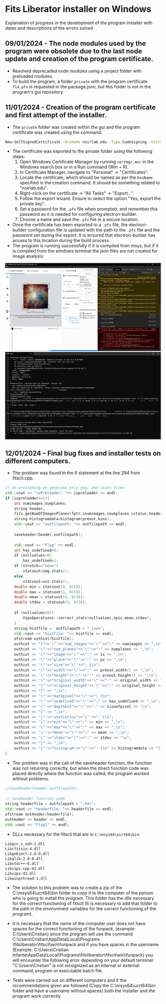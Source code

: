 
# Fits Liberator installer on Windows
Explanation of progress in the development of the program installer with dates and descriptions of the errors solved



## 09/01/2024 - The node modules used by the program were obsolete due to the last node update and creation of the program certificate.

- Resolved deprecaded node modules using a project folder with preloaded modules.
- To build the program, a folder ```private``` with the program certificate ```fl4.pfx``` is requested in the package.json, but this folder is not in the program's gui repository.



## 11/01/2024 - Creation of the program certificate and first attempt of the installer.

- The ```private``` folder was created within the gui and the program certificate was created using the command: 
```bash 
New-SelfSignedCertificate -DnsName noirlab.edu -Type CodeSigning -CertStoreLocation Cert:\CurrentUser\My
```
- The certificate was exported to the private folder using the following steps:
    1) Open Windows Certificate Manager by running `certmgr.msc` in the Windows search box or in a Run command (Win + R).
    2) In Certificate Manager, navigate to "Personal" -> "Certificates".
    3) Locate the certificate, which should be named as per the `DnsName` specified in the creation command. It should be something related to "noirlab.edu".
    4) Right-click on the certificate -> "All Tasks" -> "Export...".
    5) Follow the export wizard. Ensure to select the option "Yes, export the private key".
    6) Set a password for the `.pfx` file when prompted, and remember this password as it is needed for configuring electron-builder.
    7) Choose a name and save the `.pfx` file in a secure location.
- Once the certificate has been exported to a `.pfx` file, the electron-builder configuration file is updated with the path to the `.pfx` file and the password set during the export. It is ensured that electron-builder has access to this location during the build process.
- The program is running successfully if it is compiled from msys, but if it is compiled from the windows terminal the json files are not created for image analysis:

<div align="center">
    
![App Screenshot](https://github.com/Cristian-Infante/FL-on-Windows/blob/CFIC/image.png)
![App Screenshot](https://github.com/Cristian-Infante/FL-on-Windows/blob/CFIC/image2.png)

</div>



## 12/01/2024 – Final bug fixes and installer tests on different computers.

- The problem was found in the if statement at the line 294 from fitscli.cpp.
```c++
// On preloading we generate only png, and stats files
std::cout << "isPreloader: "<< ispreloader << endl;
if (ispreloader==1){
    int numimages,numplanes;
    string header;
    fits.getNumOfImagesPlanes(fptr,&numimages,&numplanes,&status,header);
    string histogramdata=histogram(preout,bins);
    std::cout << "outfilepath: "<< outfilepath << endl;

    saveheader(header,outfilepath);

    std::cout << "Flag" << endl;
    int has_undefined=0;
    if (nullvalues>0)
        has_undefined=1;
    if (stretch=="none")
        statsout=img.stats();
    else
        statsout=out.stats();
    double min = statsout(0, 0)[0];
    double max = statsout(1, 0)[0];
    double mean = statsout(4, 0)[0];
    double stdev = statsout(5, 0)[0];

    if (nullvalues>0){
        VipsOperations::correct_stats(nullvalues,npix,mean,stdev);
    }
    string histfile =  outfilepath + ".json";
    std::cout << "histfile: "<< histfile << endl;
    ofstream outhist(histfile);
    outhist << "{"<<'\"'<<"num_images"<<'\"'<<":" << numimages << ",\n";
    outhist << '\"'<<"num_planes"<<'\"'<<":" << numplanes << ",\n";
    outhist << '\"'<<"image"<<'\"'<<":" << ix << ",\n";
    outhist << '\"'<<"plane"<<'\"'<<":" << px << ",\n";
    outhist << '\"'<<"size"<<'\"'<<": {\n";
    outhist << '\"'<<"width"<<'\"'<<":" << preout.width() << ",\n";
    outhist << '\"'<<"height"<<'\"'<<":" << preout.height() << ",\n";
    outhist << '\"'<<"original_width"<<'\"'<<":" << original_width << ",\n";
    outhist << '\"'<<"original_height"<<'\"'<<":" << original_height << "\n";
    outhist << "}" << ",\n";
    outhist << '\"'<<"markpixel"<<'\"'<<": {\n";
    outhist << '\"'<<"undefined"<<'\"'<<":" << has_undefined << ",\n";
    outhist << '\"'<<"depthbit"<<'\"'<<":" << sizeofpixel << "\n";
    outhist << "}" << ",\n";
    outhist << '\"'<<"statistics"<<'\"'<<": {\n";
    outhist << '\"'<<"min"<<'\"'<<":" << min << ",\n";
    outhist << '\"'<<"max"<<'\"'<<":" << max << ",\n";
    outhist << '\"'<<"mean"<<'\"'<<":" << mean << ",\n";
    outhist << '\"'<<"stdev"<<'\"'<<":" << stdev << "\n";
    outhist << "}" << ",\n";
    outhist << '\"'<<"histogram"<<'\"'<<": [\n" << histogramdata << "]}";
}
```
- The problem was in the call of the saveheader function, the function was not returning correctly, but when the direct function code was placed directly where the function was called, the program worked without problems.
```c++
//saveheader(header,outfilepath);

// saveheader function code 
string headerfile = outfilepath + ".hdr";
std::cout << "headerfile: "<< headerfile << endl;
ofstream outheader(headerfile);
outheader << header << endl;
std::cout << "Flag1" << endl;
```
- DLLs necessary for the fitscli that are in ```C:\msys64\ucrt64\bin```:
```
Libgcc_s_seh-1.dll
Libcfitsio-4.dll
Libgobject-2.0-0.dll
Libglib-2.0-0.dll
Libstdc++-6.dll`
Libvips-cpp-42.dll
Libvips-42.dll
Libwinpthread-1.dll
```
- The solution to this problem was to create a zip of the C:\msys64\ucrt64\bin folder to copy it to the computer of the person who is going to install the program. This folder has the dlls necessary for the correct functioning of fitscli (It is necessary to add that folder to the path in the environment variables for the correct functioning of the program).
- It is necessary that the name of the computer user does not have spaces for the correct functioning of the funpack, (example: C:\Users\Cristian) since the program will use the command C:\Users\Cristian\AppData\Local\Programs \fitsliberator\fitscli\win\funpack and if you have spaces in the username (Example: C:\Users\Cristian Infante\AppData\Local\Programs\fitsliberator\fitscli\win\funpack) you will encounter the following error depending on your default terminal: "C:\Users\Cristian" is not recognized as an internal or external command, program or executable batch file.


- Tests were carried out on different computers and if the recommendations given are followed (Copy the C:\msys64\ucrt64\bin folder and have a username without spaces) both the installer and the program work correctly.

